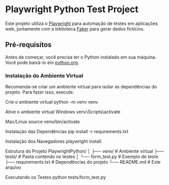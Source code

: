 # Playwright Python Test Project

Este projeto utiliza o [Playwright](https://playwright.dev/) para automação de testes em aplicações web, juntamente com a biblioteca [Faker](https://faker.readthedocs.io/en/master/) para gerar dados fictícios.

## Pré-requisitos

Antes de começar, você precisa ter o Python instalado em sua máquina. Você pode baixá-lo em [python.org](https://www.python.org/downloads/).

### Instalação do Ambiente Virtual

Recomenda-se criar um ambiente virtual para isolar as dependências do projeto. Para fazer isso, execute:


Crie o ambiente virtual
python -m venv venv

Ative o ambiente virtual
Windows
venv\Scripts\activate

Mac/Linux
source venv/bin/activate

Instalação das Dependências
pip install -r requirements.txt

Instalação dos Navegadores
playwright install

Estrutura do Projeto
PlaywrightPython/
│
├── venv/                # Ambiente virtual
├── tests/               # Pasta contendo os testes
│   └── form_test.py     # Exemplo de teste
├── requirements.txt      # Dependências do projeto
└── README.md             # Este arquivo

Executando os Testes
python tests/form_test.py
